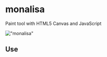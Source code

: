 # monalisa
Paint tool with HTML5 Canvas and JavaScript

!["monalisa"](https://github.com/netoguimaraes/monalisa/blob/master/mona_lisa.jpg=200x100)

## Use

